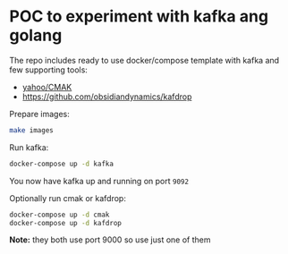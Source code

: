# POC to experiment with kafka ang golang

The repo includes ready to use docker/compose template with kafka and few supporting tools: 
* [yahoo/CMAK](https://github.com/yahoo/CMAK)
* https://github.com/obsidiandynamics/kafdrop

Prepare images:
```sh
make images
```

Run kafka:
```sh
docker-compose up -d kafka
```
You now have kafka up and running on port `9092`

Optionally run cmak or kafdrop:
```sh
docker-compose up -d cmak
docker-compose up -d kafdrop
```
**Note:** they both use port 9000 so use just one of them